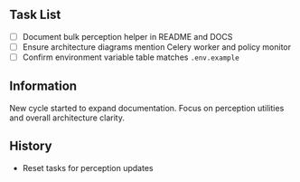 ## Task List
- [ ] Document bulk perception helper in README and DOCS
- [ ] Ensure architecture diagrams mention Celery worker and policy monitor
- [ ] Confirm environment variable table matches `.env.example`

## Information
New cycle started to expand documentation. Focus on perception utilities and
overall architecture clarity.

## History
- Reset tasks for perception updates

